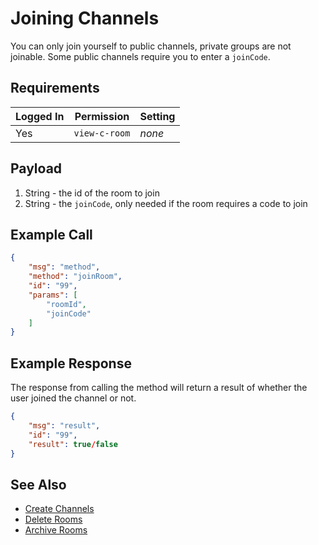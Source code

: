 # Joining Channels
You can only join yourself to public channels, private groups are not joinable. Some public channels require you to enter a `joinCode`.

## Requirements
| Logged In | Permission | Setting |
| --- | --- | --- |
| Yes | `view-c-room` | _none_ |

## Payload
1. String - the id of the room to join
2. String - the `joinCode`, only needed if the room requires a code to join

## Example Call

```json
{
    "msg": "method",
    "method": "joinRoom",
    "id": "99",
    "params": [
        "roomId",
        "joinCode"
    ]
}
```

## Example Response
The response from calling the method will return a result of whether the user joined the channel or not.

```json
{
    "msg": "result",
    "id": "99",
    "result": true/false
}
```

## See Also
* [Create Channels][1]
* [Delete Rooms][2]
* [Archive Rooms][3]

[1]:../create-channels/
[2]:../delete-rooms/
[3]:../archive-rooms/
